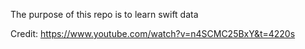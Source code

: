 The purpose of this repo is to learn swift data

Credit: https://www.youtube.com/watch?v=n4SCMC25BxY&t=4220s
